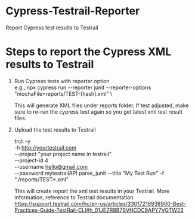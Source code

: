 # Cypress-Testrail-Reporter
Report Cypress test results to Testrail


# Steps to report the Cypress XML results to Testrail
1. Run Cypress tests with reporter option \
   e.g., npx cypress run --reporter junit --reporter-options "mochaFile=reports/TEST-[hash].xml" \

   This will generate XML files under reports folder. If test adjusted, make sure to re-run the cypress test again so you get latest xml test result files.

   
3. Upload the test results to Testrail 

   trcli -y \
   -h http://yourtestrail.com \
   --project "your project name in testrail" \
   --project-id 4 \
   --username hello@gmail.com \
   --password mytestrailAPI  parse_junit --title "My Test Run"   -f "./reports/TEST*.xml"  

   This will create report the xml test results in your Testrail.  More information, reference to Testrail documentation https://support.testrail.com/hc/en-us/articles/33017216938900-Best-Practices-Guide-TestRail-CLI#h_01JEZR8B7SVHCDC9APY7VGTW23
